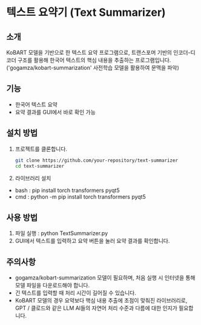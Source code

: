 # 텍스트 요약기 (Text Summarizer)

## 소개
KoBART 모델을 기반으로 한 텍스트 요약 프로그램으로, 트랜스포머 기반의 인코더-디코더 구조를 활용해 한국어 텍스트의 핵심 내용을 추출하는 프로그램입니다.('gogamza/kobart-summarization' 사전학습 모델을 활용하여 문맥을 파악)

## 기능
- 한국어 텍스트 요약
- 요약 결과를 GUI에서 바로 확인 가능

## 설치 방법
1. 프로젝트를 클론합니다.
   ```bash
   git clone https://github.com/your-repository/text-summarizer
   cd text-summarizer
2. 라이브러리 설치
- bash : pip install torch transformers pyqt5
- cmd : python -m pip install torch transformers pyqt5

## 사용 방법
1. 파일 실행 : python TextSummarizer.py
2. GUI에서 텍스트를 입력하고 요약 버튼을 눌러 요약 결과를 확인합니다.

## 주의사항
- gogamza/kobart-summarization 모델이 필요하며, 처음 실행 시 인터넷을 통해 모델 파일을 다운로드해야 합니다.
- 긴 텍스트를 입력할 때 처리 시간이 길어질 수 있습니다.
- KoBART 모델의 경우 요약보다 핵심 내용 추출에 초점이 맞춰진 라이브러리로, GPT / 클로드와 같은 LLM AI들의 자연어 처리 수준과 다름에 대한 인지가 필요합니다.
